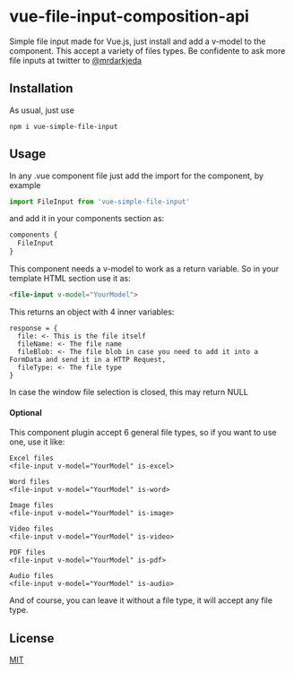 # vue-file-input-composition-api

Simple file input made for Vue.js, just install and add a v-model to the component. This accept a variety of files types. Be confidente to ask more file inputs at twitter to [@mrdarkjeda](https://www.twitter.com/@mrdarkjeda)

## Installation

As usual, just use
```
npm i vue-simple-file-input
```

## Usage
In any .vue component file just add the import for the component, by example
```js
import FileInput from 'vue-simple-file-input'
```

and add it in your components section as:

```js
components {
  FileInput
}
```

This component needs a v-model to work as a return variable. So in your template HTML section use it as:
```html
<file-input v-model="YourModel">
```

This returns an object with 4 inner variables:
```
response = {
  file: <- This is the file itself
  fileName: <- The file name
  fileBlob: <- The file blob in case you need to add it into a FormData and send it in a HTTP Request,
  fileType: <- The file type
}
```

In case the window file selection is closed, this may return NULL


#### Optional
This component plugin accept 6 general file types, so if you want to use one, use it like:
```
Excel files
<file-input v-model="YourModel" is-excel>

Word files
<file-input v-model="YourModel" is-word>

Image files
<file-input v-model="YourModel" is-image>

Video files
<file-input v-model="YourModel" is-video>

PDF files
<file-input v-model="YourModel" is-pdf>

Audio files
<file-input v-model="YourModel" is-audio>
```

And of course, you can leave it without a file type, it will accept any file type.

## License
[MIT](https://choosealicense.com/licenses/mit/)
